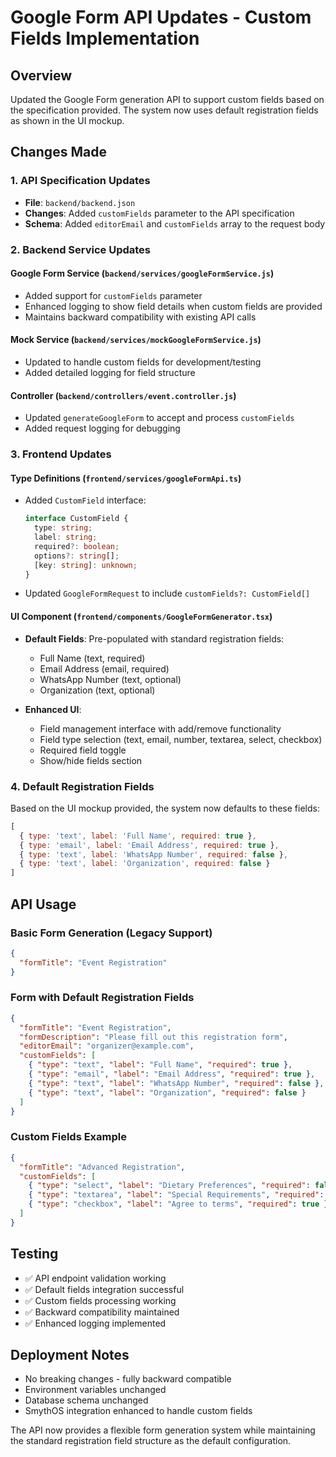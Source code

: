 # Google Form API Updates - Custom Fields Implementation

## Overview
Updated the Google Form generation API to support custom fields based on the specification provided. The system now uses default registration fields as shown in the UI mockup.

## Changes Made

### 1. API Specification Updates
- **File**: `backend/backend.json`
- **Changes**: Added `customFields` parameter to the API specification
- **Schema**: Added `editorEmail` and `customFields` array to the request body

### 2. Backend Service Updates

#### Google Form Service (`backend/services/googleFormService.js`)
- Added support for `customFields` parameter
- Enhanced logging to show field details when custom fields are provided
- Maintains backward compatibility with existing API calls

#### Mock Service (`backend/services/mockGoogleFormService.js`)
- Updated to handle custom fields for development/testing
- Added detailed logging for field structure

#### Controller (`backend/controllers/event.controller.js`)
- Updated `generateGoogleForm` to accept and process `customFields`
- Added request logging for debugging

### 3. Frontend Updates

#### Type Definitions (`frontend/services/googleFormApi.ts`)
- Added `CustomField` interface:
  ```typescript
  interface CustomField {
    type: string;
    label: string;
    required?: boolean;
    options?: string[];
    [key: string]: unknown;
  }
  ```
- Updated `GoogleFormRequest` to include `customFields?: CustomField[]`

#### UI Component (`frontend/components/GoogleFormGenerator.tsx`)
- **Default Fields**: Pre-populated with standard registration fields:
  - Full Name (text, required)
  - Email Address (email, required)
  - WhatsApp Number (text, optional)
  - Organization (text, optional)

- **Enhanced UI**:
  - Field management interface with add/remove functionality
  - Field type selection (text, email, number, textarea, select, checkbox)
  - Required field toggle
  - Show/hide fields section

### 4. Default Registration Fields
Based on the UI mockup provided, the system now defaults to these fields:

```javascript
[
  { type: 'text', label: 'Full Name', required: true },
  { type: 'email', label: 'Email Address', required: true },
  { type: 'text', label: 'WhatsApp Number', required: false },
  { type: 'text', label: 'Organization', required: false }
]
```

## API Usage

### Basic Form Generation (Legacy Support)
```json
{
  "formTitle": "Event Registration"
}
```

### Form with Default Registration Fields
```json
{
  "formTitle": "Event Registration",
  "formDescription": "Please fill out this registration form",
  "editorEmail": "organizer@example.com",
  "customFields": [
    { "type": "text", "label": "Full Name", "required": true },
    { "type": "email", "label": "Email Address", "required": true },
    { "type": "text", "label": "WhatsApp Number", "required": false },
    { "type": "text", "label": "Organization", "required": false }
  ]
}
```

### Custom Fields Example
```json
{
  "formTitle": "Advanced Registration",
  "customFields": [
    { "type": "select", "label": "Dietary Preferences", "required": false, "options": ["Vegan", "Vegetarian"] },
    { "type": "textarea", "label": "Special Requirements", "required": false },
    { "type": "checkbox", "label": "Agree to terms", "required": true }
  ]
}
```

## Testing
- ✅ API endpoint validation working
- ✅ Default fields integration successful
- ✅ Custom fields processing working
- ✅ Backward compatibility maintained
- ✅ Enhanced logging implemented

## Deployment Notes
- No breaking changes - fully backward compatible
- Environment variables unchanged
- Database schema unchanged
- SmythOS integration enhanced to handle custom fields

The API now provides a flexible form generation system while maintaining the standard registration field structure as the default configuration.